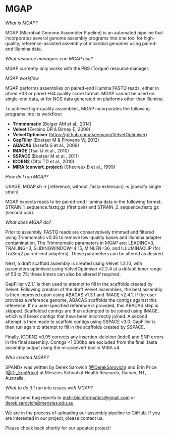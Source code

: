 # MGAP

<i>What is MGAP?</i>

MGAP (Microbial Genome Assembler Pipeline) is an automated pipeline that incorporates several genome assembly programs into one tool for high-quality, reference-assisted assembly of  microbial genomes using paired-end Illumina data.

<i>What resource managers can MGAP use?</i>

MGAP currently only works with the PBS (Torque) resource manager.

<i>MGAP workflow</i>

MGAP performs assemblies on paired-end Illumina FASTQ reads, either in phred +33 or phred +64 quality score format. MGAP cannot be used on single-end data, or for NGS data generated on platforms other than Illumina.

To achieve high-quality assemblies, MGAP incorporates the following programs into its workflow:
- <b>Trimmomatic</b> (Bolger AM et al., 2014)
- <b>Velvet</b> (Zerbino DR & Birney E, 2008)
- <b>VelvetOptimiser</b> (https://github.com/tseemann/VelvetOptimiser)
- <b>GapFiller</b> (Boetzer M & Pirovano W, 2012)
- <b>ABACAS</b> (Assefa S et al., 2009)
- <b>IMAGE</b> (Tsai IJ et al., 2010)
- <b>SSPACE</b> (Boetzer M et al., 2011)
- <b>ICORN2</b> (Otto TD et al., 2010)
- <b>MIRA (convert_project)</b> (Chevreux B et al., 1999)

<i>How do I run MGAP?</i>

USAGE: MGAP.sh -r [reference, without .fasta extension] -s [specify single strain]

MGAP expects reads to be paired-end Illumina data in the following format: STRAIN_1_sequence.fastq.gz (first pair) and STRAIN_2_sequence.fastq.gz (second pair).

<i>What does MGAP do?</i>

Prior to assembly, FASTQ reads are conservatively trimmed and filtered using Trimmomatic v0.35 to remove low-quality bases and Illumina adapter contamination. The Trimmomatic parameters in MGAP are: LEADING=3, TRAILING=3, SLIDINGWINDOW=4:15, MINLEN=36, and ILLUMINACLIP (for TruSeq2 paired-end adapters). These parameters can be altered as desired. 

Next, a draft scaffold assembly is  created using Velvet 1.2.10, with parameters optimised using VelvetOptimiser v2.2.4 at a default kmer range of 53 to 75; these kmers can also be altered if required. 

GapFiller v2.1.1 is then used to attempt to fill in the scaffolds created by Velvet. Following creation of the draft Velvet assemblies, the best assembly is then improved upon using ABACAS v1.3.1 and IMAGE v2.4.1. If the user provides a reference genome, ABACAS scaffolds the contigs against this reference. If no user-specified reference is provided, this ABACAS step is skipped. Scaffolded contigs are then attempted to be joined using IMAGE, which will break contigs that have been incorrectly joined. A second attempt is then made to scaffold contigs using SSPACE v3.0. GapFiller is then run again to attempt to fill in the scaffolds created by SSPACE. 

Finally, ICORN2 v0.95 corrects any insertion-deletion (indel) and SNP errors in the final assembly. Contigs <1,000bp are excluded from the final .fasta assembly output using the miraconvert tool in MIRA v4. 

<i>Who created MGAP?</i>

SPANDx was written by Derek Sarovich ([@DerekSarovich](https://twitter.com/DerekSarovich)) and Erin Price ([@Dr_ErinPrice](https://twitter.com/Dr_ErinPrice)) at Menzies School of Health Research, Darwin, NT, Australia.

<i>What to do if I run into issues with MGAP?</i>

Please send bug reports to mshr.bioinformatics@gmail.com or derek.sarovich@menzies.edu.au.

We are in the process of uploading our assembly pipeline to GitHub. If you are interested in our project, please contact us.

Please check back shortly for our updated project!
